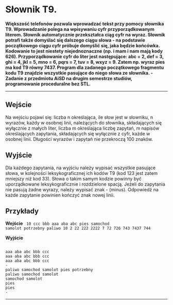 # Słownik T9.

**Większość telefonów pozwala wprowadzać tekst przy pomocy słownika T9. Wprowadzanie polega na wpisywaniu cyfr przyporządkowanym literom. Słownik automatycznie przekształca ciąg cyfr na wyraz. Słownik potrafi także domyślać się dalszego ciągu słowa - na podstawie początkowego ciągu cyfr próbuje domyślić się, jaka będzie końcówka. Kodowanie to jest niestety niejednoznaczne (np. i mam i nam mają kody 626). Przyporządkowanie cyfr do liter jest następujące: abc = 2, def = 3, ghi = 4, jkl = 5, mno = 6, pqrs = 7, tuv = 8, wxyz = 9. Zatem np. wyraz pies ma kod T9 równy 7437. Program dla zadanego początkowego fragmentu kodu T9 znajdzie wszystkie pasujące do niego słowa ze słownika. -  Zadanie  z przedmiotu AiSD na drugim semestrze studiów, programowanie proceduralne bez STL.**

---

**Wejście**
---

Na wejściu pojawi się: liczba n określająca, ile słow jest w słowniku, n wyrazów, każdy w osobnej linii, należących do słownika, składających się wyłącznie z małych liter, liczba m określająca liczbę zapytań, m napisów określających zapytania, składających się wyłącznie z cyfr, każde w osobnej linii. Długości wyrazów i zapytań nie przekroczą 100 znaków.

**Wyjście**
---
    
Dla każdego zapytania, na wyjściu należy wypisać wszystkie pasujące słowa, w kolejności leksykograficznej ich kodów T9 (kod 123 jest zatem mniejszy niż kod 33). Słowa o takim samym kodzie powinny być uporządkowane leksykograficznie i rozdzielone spacją. Jeżeli do zapytania nie pasują żadne wyrazy, należy wypisać znak - (minus). Odpowiedź na każde zapytanie powinien kończyć znak nowej linii.

**Przykłady**
---


**Wejście**
<code>
10
ccc
bbb
aaa
aba
abc
pies
samochod
samolot
potrzebny
paliwo
10
2
22
222
2222
7
72
726
743
7437
744
</code>

**Wyjście**

<code>
aaa aba abc bbb ccc 
aaa aba abc bbb ccc 
aaa aba abc bbb ccc 
-
paliwo samochod samolot pies potrzebny 
paliwo samochod samolot 
samochod samolot 
pies 
pies 
-
</code>

---

